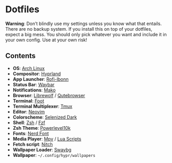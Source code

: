 # Dotfiles

**Warning**: Don’t blindly use my settings unless you know what that entails. There are no backup system. If you install this on top of your dotfiles, expect a big mess. You should only pick whatever you want and include it in your own config. Use at your own risk!

## Contents
- **OS**: [Arch Linux](https://archlinux.org/)
- **Compositor**: [Hyprland](https://github.com/hyprwm/Hyprland)
- **App Launcher**: [Rofi-lbonn](https://github.com/lbonn/rofi)
- **Status Bar**: [Waybar](https://github.com/Alexays/Waybar)
- **Notifications**: [Mako](https://github.com/emersion/mako)
- **Browser**: [Librewolf](https://librewolf.net/) / [Qutebrowser](https://qutebrowser.org/)
- **Terminal**: [Foot](https://codeberg.org/dnkl/foot)
- **Terminal Multiplexer**: [Tmux](https://github.com/tmux/tmux)
- **Editor**: [Neovim](https://github.com/neovim/neovim)
- **Colorscheme**: [Selenized Dark](https://github.com/jan-warchol/selenized)
- **Shell**: [Zsh](https://github.com/zsh-users) / [Fzf](https://github.com/junegunn/fzf)
- **Zsh Theme**: [Powerlevel10k](https://github.com/romkatv/powerlevel10k)
- **Fonts**: [Nerd Font](https://www.nerdfonts.com/)
- **Media Player**: [Mpv](https://mpv.io/) / [Lua Scripts](https://github.com/mpv-player/mpv/wiki/User-Scripts)
- **Fetch script**: [Nitch](https://github.com/unxsh/nitch)
- **Wallpaper Loader**: [Swaybg](https://github.com/swaywm/swaybg)
- **Wallpaper**: `~/.config/hypr/wallpapers`
